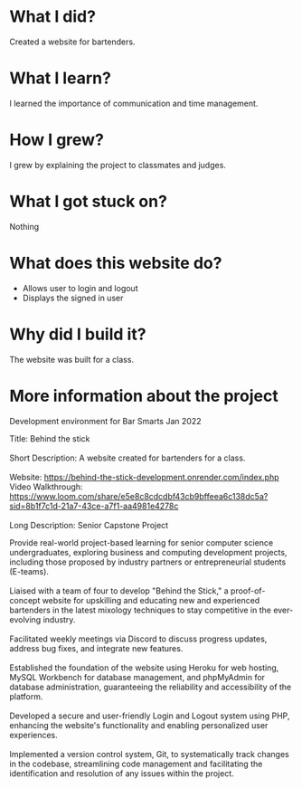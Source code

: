 # What I did? 
Created a website for bartenders. 

# What I learn?
I learned the importance of communication and time management.

# How I grew?
I grew by explaining the project to  classmates and judges.


# What I got stuck on?
Nothing

# What does this website do?
- Allows user to login and logout
- Displays the signed in user

# Why did I build it?
The website was built for a class. 

# More information about the project

Development environment for Bar Smarts Jan 2022

Title:  Behind the stick<br><br>
Short Description: A website created for bartenders for a class. <br><br>
Website: https://behind-the-stick-development.onrender.com/index.php<br>
Video Walkthrough:
https://www.loom.com/share/e5e8c8cdcdbf43cb9bffeea6c138dc5a?sid=8b1f7c1d-21a7-43ce-a7f1-aa4981e4278c <br><br>
Long Description: 
Senior Capstone Project<br>

Provide real-world project-based learning for senior computer science undergraduates, exploring business and computing development projects, including those proposed by industry partners or entrepreneurial students (E-teams).<br><br>
Liaised with a team of four to develop "Behind the Stick," a proof-of-concept website for upskilling and educating new and experienced bartenders in the latest mixology techniques to stay competitive in the ever-evolving industry.<br><br>
Facilitated weekly meetings via Discord to discuss progress updates, address bug fixes, and integrate new features.<br><br>
Established the foundation of the website using Heroku for web hosting, MySQL Workbench for database management, and phpMyAdmin for database administration, guaranteeing the reliability and accessibility of the platform.<br><br>
Developed a secure and user-friendly Login and Logout system using PHP, enhancing the website's functionality and enabling personalized user experiences.<br><br>
Implemented a version control system, Git, to systematically track changes in the codebase, streamlining code management and facilitating the identification and resolution of any issues within the project.<br><br>
